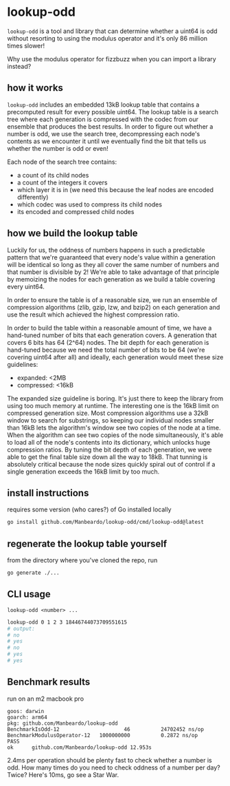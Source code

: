 # lookup-odd

`lookup-odd` is a tool and library that can determine whether a uint64 is odd without resorting to using the modulus operator and it's only 86 million times slower!

Why use the modulus operator for fizzbuzz when you can import a library instead?

## how it works

`lookup-odd` includes an embedded 13kB lookup table that contains a precomputed result for every possible uint64. The lookup table is a search tree where each generation is compressed with the codec from our ensemble that produces the best results. In order to figure out whether a number is odd, we use the search tree, decompressing each node's contents as we encounter it until we eventually find the bit that tells us whether the number is odd or even!

Each node of the search tree contains:

- a count of its child nodes
- a count of the integers it covers
- which layer it is in (we need this because the leaf nodes are encoded differently)
- which codec was used to compress its child nodes
- its encoded and compressed child nodes

## how we build the lookup table

Luckily for us, the oddness of numbers happens in such a predictable pattern that we're guaranteed that every node's value within a generation will be identical so long as they all cover the same number of numbers and that number is divisible by 2! We're able to take advantage of that principle by memoizing the nodes for each generation as we build a table covering every uint64.

In order to ensure the table is of a reasonable size, we run an ensemble of compression algorithms (zlib, gzip, lzw, and bzip2) on each generation and use the result which achieved the highest compression ratio.

In order to build the table within a reasonable amount of time, we have a hand-tuned number of bits that each generation covers. A generation that covers 6 bits has 64 (2^64) nodes. The bit depth for each generation is hand-tuned because we need the total number of bits to be 64 (we're covering uint64 after all) and ideally, each generation would meet these size guidelines:

- expanded: <2MB
- compressed: <16kB

The expanded size guideline is boring. It's just there to keep the library from using too much memory at runtime. The interesting one is the 16kB limit on compressed generation size. Most compression algorithms use a 32kB window to search for substrings, so keeping our individual nodes smaller than 16kB lets the algorithm's window see two copies of the node at a time. When the algorithm can see two copies of the node simultaneously, it's able to load all of the node's contents into its dictionary, which unlocks huge compression ratios. By tuning the bit depth of each generation, we were able to get the final table size down all the way to 18kB. That tunning is absolutely critical because the node sizes quickly spiral out of control if a single generation exceeds the 16kB limit by too much.

## install instructions

requires some version (who cares?) of Go installed locally

```bash
go install github.com/Manbeardo/lookup-odd/cmd/lookup-odd@latest
```

## regenerate the lookup table yourself

from the directory where you've cloned the repo, run

```bash
go generate ./...
```

## CLI usage

`lookup-odd <number> ...`

```bash
lookup-odd 0 1 2 3 18446744073709551615
# output:
# no
# yes
# no
# yes
# yes
```

## Benchmark results

run on an m2 macbook pro

```text
goos: darwin
goarch: arm64
pkg: github.com/Manbeardo/lookup-odd
BenchmarkIsOdd-12                     46          24702452 ns/op
BenchmarkModulusOperator-12   1000000000          0.2872 ns/op
PASS
ok      github.com/Manbeardo/lookup-odd 12.953s
```

2.4ms per operation should be plenty fast to check whether a number is odd. How many times do you need to check oddness of a number per day? Twice? Here's 10ms, go see a Star War.
